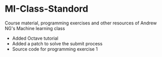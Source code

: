 # MI-Class-Standord

Course material, programming exercises and other resources of Andrew NG's Machine learning class 

* Added Octave tutorial
* Added a patch to solve the submit process
* Source code for programming exercise 1 
